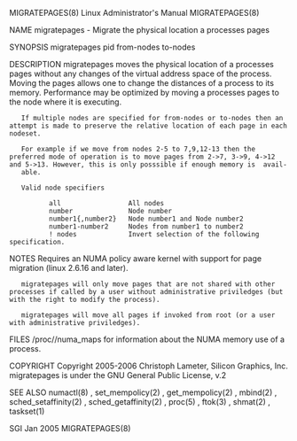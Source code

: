 MIGRATEPAGES(8)                                                                          Linux Administrator's Manual                                                                         MIGRATEPAGES(8)



NAME
       migratepages - Migrate the physical location a processes pages

SYNOPSIS
       migratepages pid from-nodes to-nodes

DESCRIPTION
       migratepages moves the physical location of a processes pages without any changes of the virtual address space of the process. Moving the pages allows one to change the distances of a process to its
       memory. Performance may be optimized by moving a processes pages to the node where it is executing.

       If multiple nodes are specified for from-nodes or to-nodes then an attempt is made to preserve the relative location of each page in each nodeset.

       For example if we move from nodes 2-5 to 7,9,12-13 then the preferred mode of operation is to move pages from 2->7, 3->9, 4->12 and 5->13. However, this is only posssible if enough memory is  avail‐
       able.

       Valid node specifiers

              all                 All nodes
              number              Node number
              number1{,number2}   Node number1 and Node number2
              number1-number2     Nodes from number1 to number2
              ! nodes             Invert selection of the following specification.

NOTES
       Requires an NUMA policy aware kernel with support for page migration (linux 2.6.16 and later).

       migratepages will only move pages that are not shared with other processes if called by a user without administrative priviledges (but with the right to modify the process).

       migratepages will move all pages if invoked from root (or a user with administrative priviledges).


FILES
       /proc/<pid>/numa_maps for information about the NUMA memory use of a process.

COPYRIGHT
       Copyright 2005-2006 Christoph Lameter, Silicon Graphics, Inc.  migratepages is under the GNU General Public License, v.2


SEE ALSO
       numactl(8) , set_mempolicy(2) , get_mempolicy(2) , mbind(2) , sched_setaffinity(2) , sched_getaffinity(2) , proc(5) , ftok(3) , shmat(2) , taskset(1)




SGI                                                                                                Jan 2005                                                                                   MIGRATEPAGES(8)
